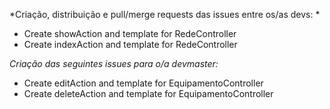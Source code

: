 *Criação, distribuição e pull/merge requests das issues entre os/as devs: *

 - Create showAction and template for RedeController
 - Create indexAction and template for RedeController

*Criação das seguintes issues para o/a devmaster:*

 - Create editAction and template for EquipamentoController
 - Create deleteAction and template for EquipamentoController

 
